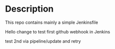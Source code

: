 # Description

This repo contains mainly a simple Jenkinsfile

Hello change to test first github webhook in Jenkins

test 2nd via pipeline/update and retry
